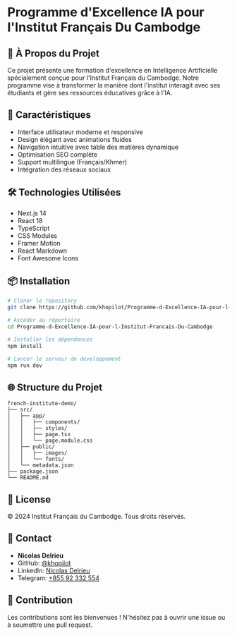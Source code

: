 # Programme d'Excellence IA pour l'Institut Français Du Cambodge

## 🎯 À Propos du Projet

Ce projet présente une formation d'excellence en Intelligence Artificielle spécialement conçue pour l'Institut Français du Cambodge. Notre programme vise à transformer la manière dont l'institut interagit avec ses étudiants et gère ses ressources éducatives grâce à l'IA.

## 🚀 Caractéristiques

- Interface utilisateur moderne et responsive
- Design élégant avec animations fluides
- Navigation intuitive avec table des matières dynamique
- Optimisation SEO complète
- Support multilingue (Français/Khmer)
- Intégration des réseaux sociaux

## 🛠 Technologies Utilisées

- Next.js 14
- React 18
- TypeScript
- CSS Modules
- Framer Motion
- React Markdown
- Font Awesome Icons

## 📦 Installation

```bash
# Cloner le repository
git clone https://github.com/khopilot/Programme-d-Excellence-IA-pour-l-Institut-Francais-Du-Cambodge.git

# Accéder au répertoire
cd Programme-d-Excellence-IA-pour-l-Institut-Francais-Du-Cambodge

# Installer les dépendances
npm install

# Lancer le serveur de développement
npm run dev
```

## 🌐 Structure du Projet

```
french-institute-demo/
├── src/
│   ├── app/
│   │   ├── components/
│   │   ├── styles/
│   │   ├── page.tsx
│   │   └── page.module.css
│   ├── public/
│   │   ├── images/
│   │   └── fonts/
│   └── metadata.json
├── package.json
└── README.md
```

## 📝 License

© 2024 Institut Français du Cambodge. Tous droits réservés.

## 👥 Contact

- **Nicolas Delrieu**
- GitHub: [@khopilot](https://github.com/khopilot)
- LinkedIn: [Nicolas Delrieu](https://www.linkedin.com/in/nicolas-delrieu-a61a60224)
- Telegram: [+855 92 332 554](https://t.me/+85592332554)

## 🤝 Contribution

Les contributions sont les bienvenues ! N'hésitez pas à ouvrir une issue ou à soumettre une pull request.
